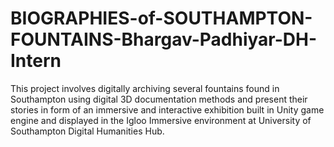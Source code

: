 # BIOGRAPHIES-of-SOUTHAMPTON-FOUNTAINS-Bhargav-Padhiyar-DH-Intern
This project involves digitally archiving several fountains found in Southampton using digital 3D documentation methods and present their stories in form of an immersive and interactive exhibition built in Unity game engine and displayed in the Igloo Immersive environment at University of Southampton Digital Humanities Hub. 
